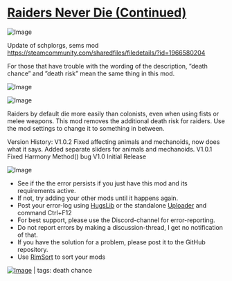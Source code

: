 # [Raiders Never Die (Continued)](https://steamcommunity.com/sharedfiles/filedetails/?id=2024330186)

![Image](https://i.imgur.com/buuPQel.png)

Update of schplorgs, sems mod
https://steamcommunity.com/sharedfiles/filedetails/?id=1966580204

For those that have trouble with the wording of the description, ”death chance” and ”death risk” mean the same thing in this mod. 

![Image](https://i.imgur.com/pufA0kM.png)
	
![Image](https://i.imgur.com/Z4GOv8H.png)

Raiders by default die more easily than colonists, even when using fists or melee weapons. This mod removes the additional death risk for raiders. Use the mod settings to change it to something in between.

Version History:
V1.0.2
    Fixed affecting animals and mechanoids, now does what it says.
    Added separate sliders for animals and mechanoids.
V1.0.1
    Fixed Harmony Method() bug
V1.0
    Initial Release


![Image](https://i.imgur.com/PwoNOj4.png)



-  See if the the error persists if you just have this mod and its requirements active.
-  If not, try adding your other mods until it happens again.
-  Post your error-log using [HugsLib](https://steamcommunity.com/workshop/filedetails/?id=818773962) or the standalone [Uploader](https://steamcommunity.com/sharedfiles/filedetails/?id=2873415404) and command Ctrl+F12
-  For best support, please use the Discord-channel for error-reporting.
-  Do not report errors by making a discussion-thread, I get no notification of that.
-  If you have the solution for a problem, please post it to the GitHub repository.
-  Use [RimSort](https://github.com/RimSort/RimSort/releases/latest) to sort your mods

 

[![Image](https://img.shields.io/github/v/release/emipa606/RaidersNeverDie?label=latest%20version&style=plastic&color=9f1111&labelColor=black)](https://steamcommunity.com/sharedfiles/filedetails/changelog/2024330186) | tags:  death chance
